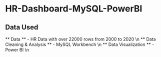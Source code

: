 # HR-Dashboard-MySQL-PowerBI

## Data Used
** Data ** - HR Data with over 22000 rows from 2000 to 2020 \n
** Data Cleaning & Analysis ** - MySQL Workbench \n
** Data Visualization ** - Power BI \n
